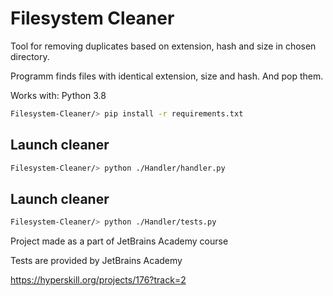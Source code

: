# Filesystem Cleaner
Tool for removing duplicates based on extension, hash and size  in chosen directory.

Programm finds files with identical extension, size and hash. And pop them.

Works with: Python 3.8

```bash
Filesystem-Cleaner/> pip install -r requirements.txt
```

## Launch cleaner

```bash
Filesystem-Cleaner/> python ./Handler/handler.py
```

## Launch cleaner

```bash
Filesystem-Cleaner/> python ./Handler/tests.py
```

Project made as a part of JetBrains Academy course

Tests are provided by JetBrains Academy

https://hyperskill.org/projects/176?track=2


